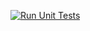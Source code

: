 [![Run Unit Tests](https://github.com/R23MJ/core-lib/actions/workflows/test.yml/badge.svg)](https://github.com/R23MJ/core-lib/actions/workflows/test.yml)

